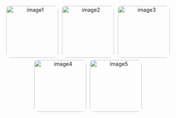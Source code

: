 <p align="center">
  <img src="https://github.com/user-attachments/assets/e33e7e7b-b4b9-465f-8b9b-2ad6233fdcec" alt="image1" width="140" style="border-radius:10px; margin:3px;">
  <img src="https://github.com/user-attachments/assets/88c7d772-a045-400b-bf7f-299d874cdad2" alt="image2" width="140" style="border-radius:10px; margin:3px;">
  <img src="https://github.com/user-attachments/assets/b123cd70-d707-4931-87b3-4deaeb68f100" alt="image3" width="140" style="border-radius:10px; margin:3px;">
  <img src="https://github.com/user-attachments/assets/62a5f3bb-7eae-433e-a0aa-5b7307874784" alt="image4" width="140" style="border-radius:10px; margin:3px;">
  <img src="https://github.com/user-attachments/assets/79270eef-0e63-47e4-b643-237a5416b75b" alt="image5" width="140" style="border-radius:10px; margin:3px;">
</p>
